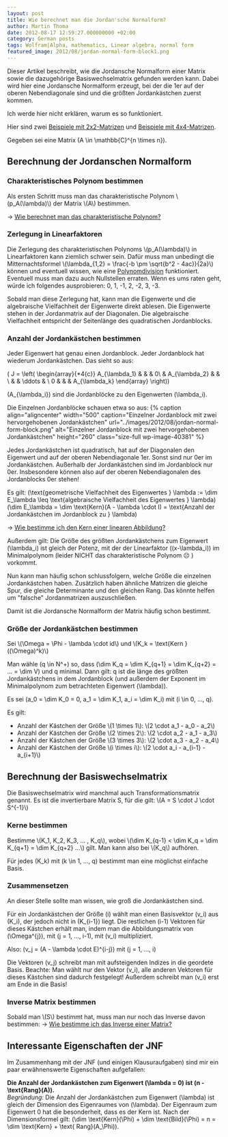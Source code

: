 ```yaml
---
layout: post
title: Wie berechnet man die Jordan'sche Normalform?
author: Martin Thoma
date: 2012-08-17 12:59:27.000000000 +02:00
category: German posts
tags: Wolfram|Alpha, mathematics, Linear algebra, normal form
featured_image: 2012/08/jordan-normal-form-block1.png
---
```

Dieser Artikel beschreibt, wie die Jordansche Normalform einer Matrix sowie die dazugehörige Basiswechselmatrix gefunden werden kann. Dabei wird hier eine Jordansche Normalform erzeugt, bei der die 1er auf der oberen Nebendiagonale sind und die größten Jordankästchen zuerst kommen.

Ich werde hier nicht erklären, warum es so funktioniert.

Hier sind zwei <a href="../jordansche-normalform-2x2-matrizen/" title="Jordansche Normalform: 2&times;2 Matrizen">Beispiele mit 2x2-Matrizen</a> und <a href="../jordansche-normalform-4x4-matrizen/" title="Jordansche Normalform: 4&times;4 Matrizen">Beispiele mit 4x4-Matrizen</a>.

Gegeben sei eine Matrix <span>\(A \in \mathbb{C}^{n \times n}\)</span>.

<h2>Berechnung der Jordanschen Normalform</h2>
<h3>Charakteristisches Polynom bestimmen</h3>
Als ersten Schritt muss man das charakteristische Polynom <span>\(p_A(\lambda)\)</span> der Matrix <span>\(A\)</span> bestimmen.

&rarr; <a href="../wie-berechnet-man-das-charakteristische-polynom/" title="Wie berechnet man das charakteristische Polynom?">Wie berechnet man das charakteristische Polynom?</a>

<h3>Zerlegung in Linearfaktoren</h3>
Die Zerlegung des charakteristischen Polynoms <span>\(p_A(\lambda)\)</span> in Linearfaktoren kann ziemlich schwer sein. Dafür muss man unbedingt die Mitternachtsformel <span>\(\lambda_{1,2} = \frac{-b \pm \sqrt{b^2 - 4ac}}{2a}\)</span> können und eventuell wissen, wie eine <a href="http://de.wikipedia.org/wiki/Polynomdivision#Manueller_Ablauf">Polynomdivision</a> funktioniert. Eventuell muss man dazu auch Nullstellen erraten. Wenn es ums raten geht, würde ich folgendes ausprobieren: 0, 1, -1, 2, -2, 3, -3.

Sobald man diese Zerlegung hat, kann man die Eigenwerte und die algebraische Vielfachheit der Eigenwerte direkt ablesen. Die Eigenwerte stehen in der Jordanmatrix auf der Diagonalen. Die algebraische Vielfachheit entspricht der Seitenlänge des quadratischen Jordanblocks.

<h3>Anzahl der Jordankästchen bestimmen</h3>
Jeder Eigenwert hat genau einen Jordanblock. Jeder Jordanblock hat wiederum Jordankästchen. Das sieht so aus:

<span>\(  J =
    \left(
      \begin{array}{*4{c}}
        A_{\lambda_1} &               &        & 0\\
                      & A_{\lambda_2} &        &  \\
                      &               & \ddots &  \\
           0          &               &        & A_{\lambda_k}
      \end{array}
    \right)\)</span>

<span>\(A_{\lambda_i}\)</span> sind die Jordanblöcke zu den Eigenwerten <span>\(\lambda_i\)</span>.

Die Einzelnen Jordanblöcke schauen etwa so aus:
{% caption align="aligncenter" width="500" caption="Einzelner Jordanblock mit zwei hervorgehobenen Jordankästchen" url="../images/2012/08/jordan-normal-form-block.png" alt="Einzelner Jordanblock mit zwei hervorgehobenen Jordankästchen"  height="260" class="size-full wp-image-40381" %}

Jedes Jordankästchen ist quadratisch, hat auf der Diagonalen den Eigenwert und auf der oberen Nebendiagonale 1er. Sonst sind nur 0er im Jordankästchen. Außerhalb der Jordankästchen sind im Jordanblock nur 0er. Insbesondere können also auf der oberen Nebendiagonalen des Jordanblocks 0er stehen!

Es gilt:
<span>\(\text{geometrische Vielfachheit des Eigenwertes } \lambda := \dim E_\lambda \leq \text{algebraische Vielfachheit des Eigenwertes } \lambda\)</span>
<span>\(\dim E_\lambda = \dim \text{Kern}(A - \lambda \cdot I) = \text{Anzahl der Jordankästchen im Jordanblock zu } \lambda\)</span>

&rarr; <a href="../wie-bestimme-ich-den-kern-einer-linearen-abbildung/" title="Wie bestimme ich den Kern einer linearen Abbildung?">Wie bestimme ich den Kern einer linearen Abbildung?</a>

Außerdem gilt:
Die Größe des größten Jordankästchens zum Eigenwert <span>\(\lambda_i\)</span> ist gleich der Potenz, mit der der Linearfaktor <span>\((x-\lambda_i)\)</span> im Minimalpolynom (leider NICHT das charakteristische Polynom ☹ ) vorkommt.

Nun kann man häufig schon schlussfolgern, welche Größe die einzelnen Jordankästchen haben.
Zusätzlich haben ähnliche Matrizen die gleiche Spur, die gleiche Determinante und den gleichen Rang. Das könnte helfen um "falsche" Jordanmatrizen auszuschließen.

Damit ist die Jordansche Normalform der Matrix häufig schon bestimmt.

<h3>Größe der Jordankästchen bestimmen</h3>
Sei <span>\(\Omega = \Phi - \lambda \cdot id\)</span> und
<span>\(K_k = \text{Kern } ((\Omega)^k)\)</span>

Man wähle <span>\(q \in N^+\)</span> so, dass <span>\(\dim K_q = \dim K_{q+1} = \dim K_{q+2} = ... = \dim V\)</span> und q minimal.
Dann gilt:
q ist die länge des größten Jordankästchens in dem Jordanblock (und außerdem der Exponent im Minimalpolynom zum betrachteten Eigenwert <span>\(\lambda\)</span>).

Es sei <span>\(a_0 = \dim K_0 = 0, a_1 = \dim K_1, a_i = \dim K_i\)</span> mit <span>\(i \in 0, ..., q\)</span>.

Es gilt:
<ul>
  <li>Anzahl der Kästchen der Größe <span>\(1 \times 1\)</span>: <span>\(2 \cdot a_1 - a_0 - a_2\)</span></li>
  <li>Anzahl der Kästchen der Größe <span>\(2 \times 2\)</span>: <span>\(2 \cdot a_2 - a_1 - a_3\)</span></li>
  <li>Anzahl der Kästchen der Größe <span>\(3 \times 3\)</span>: <span>\(2 \cdot a_3 - a_2 - a_4\)</span></li>
  <li>Anzahl der Kästchen der Größe <span>\(i \times i\)</span>: <span>\(2 \cdot a_i - a_{i-1} - a_{i+1}\)</span></li>
</ul>

<h2>Berechnung der Basiswechselmatrix</h2>
Die Basiswechselmatrix wird manchmal auch Transformationsmatrix genannt. Es ist die invertierbare Matrix S, für die gilt:
<span>\(A = S \cdot J \cdot S^{-1}\)</span>

<h3>Kerne bestimmen</h3>
Bestimme <span>\(K_1, K_2, K_3, ... , K_q\)</span>, wobei
<span>\(\dim K_{q-1} < \dim K_q = \dim K_{q+1} = \dim K_{q+2} ...\)</span>
gilt. Man kann also bei <span>\(K_q\)</span> aufhören.

Für jedes <span>\(K_k\)</span> mit <span>\(k \in 1, ..., q\)</span> bestimmt man eine möglichst einfache Basis.

<h3>Zusammensetzen</h3>
An dieser Stelle sollte man wissen, wie groß die Jordankästchen sind.

Für ein Jordankästchen der Größe <span>\(i\)</span> wählt man einen Basisvektor <span>\(v_i\)</span> aus <span>\(K_i\)</span>, der jedoch nicht in <span>\(K_{i-1}\)</span> liegt. Die restlichen <span>\(i-1\)</span> Vektoren für dieses Kästchen erhält man, indem man die Abbildungsmatrix von <span>\(\Omega^{j}\)</span>, mit <span>\(j = 1, ..., i-1\)</span>, mit <span>\(v_i\)</span> multipliziert.

Also:
<span>\(v_j = (A - \lambda \cdot E)^{i-j}\)</span> mit <span>\(j = 1, ..., i\)</span>

Die Vektoren <span>\(v_j\)</span> schreibt man mit aufsteigenden Indizes in die geordete Basis.
Beachte: Man wählt nur den Vektor <span>\(v_i\)</span>, alle anderen Vektoren für dieses Kästchen sind dadurch festgelegt! Außerdem schreibt man <span>\(v_i\)</span> erst am Ende in die Basis!

<h3>Inverse Matrix bestimmen</h3>
Sobald man <span>\(S\)</span> bestimmt hat, muss man nur noch das Inverse davon bestimmen:
&rarr; <a href="../wie-bestimme-ich-das-inverse-einer-matrix/" title="Wie bestimme ich das Inverse einer Matrix?">Wie bestimme ich das Inverse einer Matrix?</a>

## Interessante Eigenschaften der JNF
Im Zusammenhang mit der JNF (und einigen Klausuraufgaben) sind mir ein paar erwähnenswerte Eigenschaften aufgefallen:

<strong>Die Anzahl der Jordankästchen zum Eigenwert <span>\(\lambda = 0\)</span> ist <span>\(n - \text{Rang}(A)\)</span>.</strong><br/>
<em>Begründung</em>: Die Anzahl der Jordankästchen zum Eigenwert <span>\(\lambda\)</span> ist gleich der Dimension des Eigenraumes von <span>\(\lambda\)</span>. Der Eigenraum zum Eigenwert 0 hat die besonderheit, dass es der Kern ist. Nach der Dimensionsformel gilt:
<span>\(\dim \text{Kern}(\Phi) + \dim \text{Bild}(\Phi) = n = \dim \text{Kern} + \text{ Rang}(A_\Phi)\)</span>.
